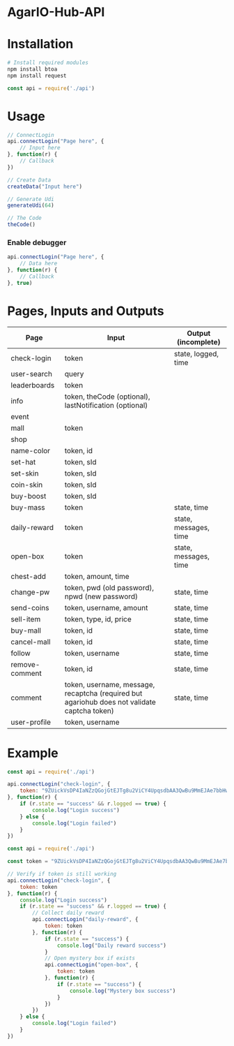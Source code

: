# AgarIO-Hub-API

# Installation

```bash
# Install required modules
npm install btoa
npm install request
```

```js
const api = require('./api')
```

# Usage

```js
// ConnectLogin
api.connectLogin("Page here", {
	// Input here
}, function(r) {
	// Callback
})
```

```js
// Create Data
createData("Input here")
```

```js
// Generate Udi
generateUdi(64)
```

```js
// The Code
theCode()
```

### Enable debugger

```js
api.connectLogin("Page here", {
	// Data here
}, function(r) {
	// Callback
}, true)
```

# Pages, Inputs and Outputs
|Page|Input|Output (incomplete)|
|----|-----|-------------------|
|check-login|token|state, logged, time|
|user-search|query||
|leaderboards|token||
|info|token, theCode (optional), lastNotification (optional)||
|event|||
|mall|token||
|shop|||
|name-color|token, id||
|set-hat|token, sId||
|set-skin|token, sId||
|coin-skin|token, sId||
|buy-boost|token, sId||
|buy-mass|token|state, time|
|daily-reward|token|state, messages, time|
|open-box|token|state, messages, time|
|chest-add|token, amount, time||
|change-pw|token, pwd (old password), npwd (new password)|state, time|
|send-coins|token, username, amount|state, time|
|sell-item|token, type, id, price|state, time|
|buy-mall|token, id|state, time|
|cancel-mall|token, id|state, time|
|follow|token, username|state, time|
|remove-comment|token, id|state, time|
|comment|token, username, message, recaptcha (required but agariohub does not validate captcha token)|state, time|
|user-profile|token, username||

# Example

```js
const api = require('./api')

api.connectLogin("check-login", {
	token: "9ZUickVsDP4IaNZzQGojGtEJTg8u2ViCY4UpqsdbAA3QwBu9MmEJAe7bbHwHp2nB"
}, function(r) {
	if (r.state == "success" && r.logged == true) {
		console.log("Login success")
	} else {
		console.log("Login failed")
	}
})
```

```js
const api = require('./api')

const token = "9ZUickVsDP4IaNZzQGojGtEJTg8u2ViCY4UpqsdbAA3QwBu9MmEJAe7bbHwHp2nB"

// Verify if token is still working
api.connectLogin("check-login", {
	token: token
}, function(r) {
	console.log("Login success")
	if (r.state == "success" && r.logged == true) {
		// Collect daily reward
		api.connectLogin("daily-reward", {
			token: token
		}, function(r) {
			if (r.state == "success") {
				console.log("Daily reward success")
			}
			// Open mystery box if exists
			api.connectLogin("open-box", {
				token: token
			}, function(r) {
				if (r.state == "success") {
					console.log("Mystery box success")
				}
			})
		})
	} else {
		console.log("Login failed")
	}
})
```
